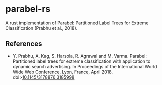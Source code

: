 # parabel-rs
A rust implementation of Parabel: Partitioned Label Trees for Extreme Classification (Prabhu et al., 2018).

## References
- Y. Prabhu, A. Kag, S. Harsola, R. Agrawal and M. Varma. Parabel: Partitioned label trees for extreme classification with application to dynamic search advertising. In Proceedings of the International World Wide Web Conference, Lyon, France, April 2018. doi>[10.1145/3178876.3185998](https://doi.org/10.1145/3178876.3185998)
